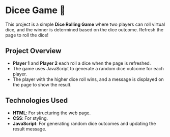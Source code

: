 # Dicee Game 🎲

This project is a simple **Dice Rolling Game** where two players can roll virtual dice, and the winner is determined based on the dice outcome. Refresh the page to roll the dice!

## Project Overview

- **Player 1** and **Player 2** each roll a dice when the page is refreshed.
- The game uses JavaScript to generate a random dice outcome for each player.
- The player with the higher dice roll wins, and a message is displayed on the page to show the result.

## Technologies Used

- **HTML**: For structuring the web page.
- **CSS**: For styling.
- **JavaScript**: For generating random dice outcomes and updating the result message.


